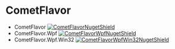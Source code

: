 # CometFlavor

- CometFlavor [![CometFlavorNugetShield]][CometFlavorNuget]
- CometFlavor.Wpf [![CometFlavorWpfNugetShield]][CometFlavorWpfNuget]
- CometFlavor.Wpf.Win32 [![CometFlavorWpfWin32NugetShield]][CometFlavorWpfWin32Nuget]

[CometFlavorNuget]: https://www.nuget.org/packages/CometFlavor
[CometFlavorWpfNuget]: https://www.nuget.org/packages/CometFlavor.Wpf
[CometFlavorWpfWin32Nuget]: https://www.nuget.org/packages/CometFlavor.Wpf.Win32

[CometFlavorNugetShield]: https://img.shields.io/nuget/v/CometFlavor
[CometFlavorWpfNugetShield]: https://img.shields.io/nuget/v/CometFlavor.Wpf
[CometFlavorWpfWin32NugetShield]: https://img.shields.io/nuget/v/CometFlavor.Wpf.Win32

